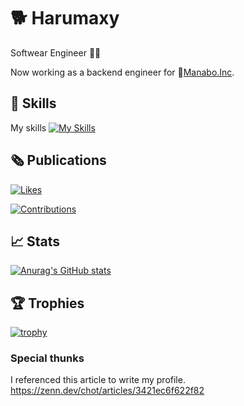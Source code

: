 # 🐕 Harumaxy

Softwear Engineer 👨‍💻

Now working as a backend engineer for 🏢[Manabo.Inc](https://www.manabo.com/).

## 🔧 Skills

My skills
[![My Skills](https://skillicons.dev/icons?i=js,ts,nodejs,deno,ocaml,godot,postgres,react)](https://skillicons.dev)



## 🗞️ Publications

[![Likes](https://badgen.org/img/zenn/submax/likes?style=for-the-badge)](https://zenn.dev/submax)


[![Contributions](https://badgen.org/img/qiita/harumaxy/contributions?style=for-the-badge)](https://qiita.com/harumaxy)

## 📈 Stats

[![Anurag's GitHub stats](https://github-readme-stats.vercel.app/api?username=harumaxy&theme=merko)](https://github.com/harumaxy/github-readme-stats)

## 🏆 Trophies

[![trophy](https://github-profile-trophy.vercel.app/?username=ryo-ma)](https://github.com/ryo-ma/github-profile-trophy)


### Special thunks

I referenced this article to write my profile.
https://zenn.dev/chot/articles/3421ec6f622f82